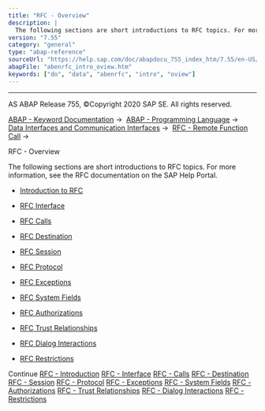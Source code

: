 ```yaml
---
title: "RFC - Overview"
description: |
  The following sections are short introductions to RFC topics. For more information, see the RFC documentation on the SAP Help Portal. -   Introduction to RFC(https://help.sap.com/doc/abapdocu_755_index_htm/7.55/en-US/abenrfc_intro.htm) -   RFC Interface(https://help.sap.com/doc/abapdocu_755_inde
version: "7.55"
category: "general"
type: "abap-reference"
sourceUrl: "https://help.sap.com/doc/abapdocu_755_index_htm/7.55/en-US/abenrfc_intro_oview.htm"
abapFile: "abenrfc_intro_oview.htm"
keywords: ["do", "data", "abenrfc", "intro", "oview"]
---
```


* * *

AS ABAP Release 755, ©Copyright 2020 SAP SE. All rights reserved.

[ABAP - Keyword Documentation](https://help.sap.com/doc/abapdocu_755_index_htm/7.55/en-US/abenabap.htm) →  [ABAP - Programming Language](https://help.sap.com/doc/abapdocu_755_index_htm/7.55/en-US/abenabap_reference.htm) →  [Data Interfaces and Communication Interfaces](https://help.sap.com/doc/abapdocu_755_index_htm/7.55/en-US/abenabap_data_communication.htm) →  [RFC - Remote Function Call](https://help.sap.com/doc/abapdocu_755_index_htm/7.55/en-US/abenrfc.htm) → 

RFC - Overview

The following sections are short introductions to RFC topics. For more information, see the RFC documentation on the SAP Help Portal.

-   [Introduction to RFC](https://help.sap.com/doc/abapdocu_755_index_htm/7.55/en-US/abenrfc_intro.htm)

-   [RFC Interface](https://help.sap.com/doc/abapdocu_755_index_htm/7.55/en-US/abenrfc_interface.htm)

-   [RFC Calls](https://help.sap.com/doc/abapdocu_755_index_htm/7.55/en-US/abenrfc_statements.htm)

-   [RFC Destination](https://help.sap.com/doc/abapdocu_755_index_htm/7.55/en-US/abenrfc_destination.htm)

-   [RFC Session](https://help.sap.com/doc/abapdocu_755_index_htm/7.55/en-US/abenrfc_context.htm)

-   [RFC Protocol](https://help.sap.com/doc/abapdocu_755_index_htm/7.55/en-US/abenrfc_protocol.htm)

-   [RFC Exceptions](https://help.sap.com/doc/abapdocu_755_index_htm/7.55/en-US/abenrfc_exception.htm)

-   [RFC System Fields](https://help.sap.com/doc/abapdocu_755_index_htm/7.55/en-US/abenrfc_system_fields.htm)

-   [RFC Authorizations](https://help.sap.com/doc/abapdocu_755_index_htm/7.55/en-US/abenrfc_authority.htm)

-   [RFC Trust Relationships](https://help.sap.com/doc/abapdocu_755_index_htm/7.55/en-US/abensmt1_2.htm)

-   [RFC Dialog Interactions](https://help.sap.com/doc/abapdocu_755_index_htm/7.55/en-US/abenrfc_dialog.htm)

-   [RFC Restrictions](https://help.sap.com/doc/abapdocu_755_index_htm/7.55/en-US/abenrfc_limitations.htm)

Continue
[RFC - Introduction](https://help.sap.com/doc/abapdocu_755_index_htm/7.55/en-US/abenrfc_intro.htm)
[RFC - Interface](https://help.sap.com/doc/abapdocu_755_index_htm/7.55/en-US/abenrfc_interface.htm)
[RFC - Calls](https://help.sap.com/doc/abapdocu_755_index_htm/7.55/en-US/abenrfc_statements.htm)
[RFC - Destination](https://help.sap.com/doc/abapdocu_755_index_htm/7.55/en-US/abenrfc_destination.htm)
[RFC - Session](https://help.sap.com/doc/abapdocu_755_index_htm/7.55/en-US/abenrfc_context.htm)
[RFC - Protocol](https://help.sap.com/doc/abapdocu_755_index_htm/7.55/en-US/abenrfc_protocol.htm)
[RFC - Exceptions](https://help.sap.com/doc/abapdocu_755_index_htm/7.55/en-US/abenrfc_exception.htm)
[RFC - System Fields](https://help.sap.com/doc/abapdocu_755_index_htm/7.55/en-US/abenrfc_system_fields.htm)
[RFC - Authorizations](https://help.sap.com/doc/abapdocu_755_index_htm/7.55/en-US/abenrfc_authority.htm)
[RFC - Trust Relationships](https://help.sap.com/doc/abapdocu_755_index_htm/7.55/en-US/abensmt1_2.htm)
[RFC - Dialog Interactions](https://help.sap.com/doc/abapdocu_755_index_htm/7.55/en-US/abenrfc_dialog.htm)
[RFC - Restrictions](https://help.sap.com/doc/abapdocu_755_index_htm/7.55/en-US/abenrfc_limitations.htm)